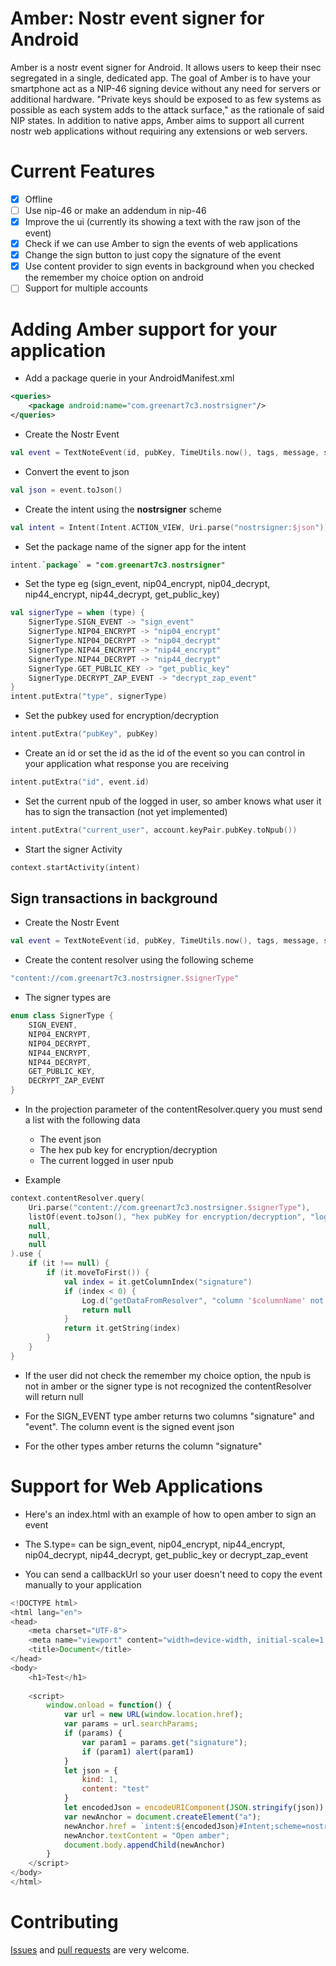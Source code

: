 # Amber: Nostr event signer for Android

Amber is a nostr event signer for Android. It allows users to keep their nsec segregated in a single, dedicated app. The goal of Amber is to have your smartphone act as a NIP-46 signing device without any need for servers or additional hardware. "Private keys should be exposed to as few systems as possible as each system adds to the attack surface," as the rationale of said NIP states. In addition to native apps, Amber aims to support all current nostr web applications without requiring any extensions or web servers.

# Current Features

- [x] Offline
- [ ] Use nip-46 or make an addendum in nip-46
- [x] Improve the ui (currently its showing a text with the raw json of the event)
- [x] Check if we can use Amber to sign the events of web applications
- [x] Change the sign button to just copy the signature of the event
- [x] Use content provider to sign events in background when you checked the remember my choice option on android
- [ ] Support for multiple accounts

# Adding Amber support for your application

* Add a package querie in your AndroidManifest.xml

```xml
<queries>
    <package android:name="com.greenart7c3.nostrsigner"/>
</queries>
```

* Create the Nostr Event

```kotlin
val event = TextNoteEvent(id, pubKey, TimeUtils.now(), tags, message, signature = "")
```

* Convert the event to json

```kotlin
val json = event.toJson()
```

* Create the intent using the **nostrsigner** scheme

```kotlin
val intent = Intent(Intent.ACTION_VIEW, Uri.parse("nostrsigner:$json"))
```

* Set the package name of the signer app for the intent

```kotlin
intent.`package` = "com.greenart7c3.nostrsigner"
```

* Set the type eg (sign_event, nip04_encrypt, nip04_decrypt, nip44_encrypt, nip44_decrypt, get_public_key)

```kotlin
val signerType = when (type) {
    SignerType.SIGN_EVENT -> "sign_event"
    SignerType.NIP04_ENCRYPT -> "nip04_encrypt"
    SignerType.NIP04_DECRYPT -> "nip04_decrypt"
    SignerType.NIP44_ENCRYPT -> "nip44_encrypt"
    SignerType.NIP44_DECRYPT -> "nip44_decrypt"
    SignerType.GET_PUBLIC_KEY -> "get_public_key"
    SignerType.DECRYPT_ZAP_EVENT -> "decrypt_zap_event"
}
intent.putExtra("type", signerType)
```

* Set the pubkey used for encryption/decryption

```kotlin
intent.putExtra("pubKey", pubKey)
```

* Create an id or set the id as the id of the event so you can control in your application what response you are receiving

```kotlin
intent.putExtra("id", event.id)
```

* Set the current npub of the logged in user, so amber knows what user it has to sign the transaction (not yet implemented)

```kotlin
intent.putExtra("current_user", account.keyPair.pubKey.toNpub())
```

* Start the signer Activity

```kotlin
context.startActivity(intent)
```

## Sign transactions in background

* Create the Nostr Event

```kotlin
val event = TextNoteEvent(id, pubKey, TimeUtils.now(), tags, message, signature = "")
```

* Create the content resolver using the following scheme

```kotlin
"content://com.greenart7c3.nostrsigner.$signerType"
```

* The signer types are

```kotlin
enum class SignerType {
    SIGN_EVENT,
    NIP04_ENCRYPT,
    NIP04_DECRYPT,
    NIP44_ENCRYPT,
    NIP44_DECRYPT,
    GET_PUBLIC_KEY,
    DECRYPT_ZAP_EVENT
}
```

* In the projection parameter of the contentResolver.query you must send a list with the following data
    * The event json
    * The hex pub key for encryption/decryption
    * The current logged in user npub

* Example

```kotlin
context.contentResolver.query(
    Uri.parse("content://com.greenart7c3.nostrsigner.$signerType"),
    listOf(event.toJson(), "hex pubKey for encryption/decryption", "logged in user npub"),
    null,
    null,
    null
).use {
    if (it !== null) {
        if (it.moveToFirst()) {
            val index = it.getColumnIndex("signature")
            if (index < 0) {
                Log.d("getDataFromResolver", "column '$columnName' not found")
                return null
            }
            return it.getString(index)
        }
    }
}
```

* If the user did not check the remember my choice option, the npub is not in amber or the signer type is not recognized the contentResolver will return null

* For the SIGN_EVENT type amber returns two columns "signature" and "event". The column event is the signed event json

* For the other types amber returns the column "signature"

# Support for Web Applications

* Here's an index.html with an example of how to open amber to sign an event

* The S.type= can be sign_event, nip04_encrypt, nip44_encrypt, nip04_decrypt, nip44_decrypt, get_public_key or decrypt_zap_event

* You can send a callbackUrl so your user doesn't need to copy the event manually to your application

```js
<!DOCTYPE html>
<html lang="en">
<head>
    <meta charset="UTF-8">
    <meta name="viewport" content="width=device-width, initial-scale=1.0">
    <title>Document</title>
</head>
<body>
    <h1>Test</h1>
       
    <script>
        window.onload = function() {
            var url = new URL(window.location.href);
            var params = url.searchParams;
            if (params) {
                var param1 = params.get("signature");
                if (param1) alert(param1)
            }
            let json = {
                kind: 1,
                content: "test"
            }
            let encodedJson = encodeURIComponent(JSON.stringify(json))
            var newAnchor = document.createElement("a");
            newAnchor.href = `intent:${encodedJson}#Intent;scheme=nostrsigner;S.type=sign_event;S.callbackUrl=https://example.com/?event=;end`;
            newAnchor.textContent = "Open amber";
            document.body.appendChild(newAnchor)
        }
    </script>
</body>
</html>
```

# Contributing

[Issues](https://github.com/greenart7c3/Amber/issues) and [pull requests](https://github.com/greenart7c3/Amber/pulls) are very welcome.
